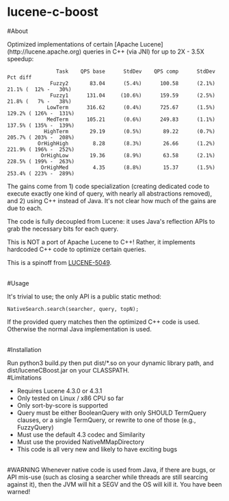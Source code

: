 lucene-c-boost
==============

#About
<p>
Optimized implementations of certain [Apache Lucene](http://lucene.apache.org) queries in C++ (via JNI) for up to 2X - 3.5X speedup:

                    Task    QPS base      StdDev    QPS comp      StdDev                Pct diff
                  Fuzzy2       83.04      (5.4%)      100.58      (2.1%)   21.1% (  12% -   30%)
                  Fuzzy1      131.04     (10.6%)      159.59      (2.5%)   21.8% (   7% -   38%)
                 LowTerm      316.62      (0.4%)      725.67      (1.5%)  129.2% ( 126% -  131%)
                 MedTerm      105.21      (0.6%)      249.83      (1.1%)  137.5% ( 135% -  139%)
                HighTerm       29.19      (0.5%)       89.22      (0.7%)  205.7% ( 203% -  208%)
              OrHighHigh        8.28      (8.3%)       26.66      (1.2%)  221.9% ( 196% -  252%)
               OrHighLow       19.36      (8.9%)       63.58      (2.1%)  228.5% ( 199% -  263%)
               OrHighMed        4.35      (8.8%)       15.37      (1.5%)  253.4% ( 223% -  289%)

The gains come from 1) code specialization (creating dedicated code to execute exactly one kind of query, with nearly all abstractions removed), and 2) using C++ instead of Java.  It's not clear how much of the gains are due to each.

The code is fully decoupled from Lucene: it uses Java's reflection APIs to grab the necessary bits for each query.

This is NOT a port of Apache Lucene to C++!  Rather, it implements hardcoded C++ code to optimize certain queries.

This is a spinoff from [LUCENE-5049](https://issues.apache.org/jira/browse/LUCENE-5049).

<br>
#Usage
<p>
It's trivial to use; the only API is a public static method:

    NativeSearch.search(searcher, query, topN);

If the provided query matches then the optimized C++ code is used. Otherwise the normal Java implementation is used.

<br>
#Installation
<p>
Run python3 build.py then put dist/*.so on your dynamic library path, and dist/luceneCBoost.jar on your CLASSPATH.

<br>
#Limitations
<br>

  * Requires Lucene 4.3.0 or 4.3.1
  * Only tested on Linux / x86 CPU so far
  * Only sort-by-score is supported
  * Query must be either BooleanQuery with only SHOULD TermQuery clauses, or a single TermQuery, or rewrite to one of those (e.g., FuzzyQuery)
  * Must use the default 4.3 codec and Similarity
  * Must use the provided NativeMMapDirectory
  * This code is all very new and likely to have exciting bugs

<br>
#WARNING
Whenever native code is used from Java, if there are bugs, or API mis-use (such as closing a searcher while threads are still searcing against it), then the JVM will hit a SEGV and the OS will kill it.  You have been warned!
